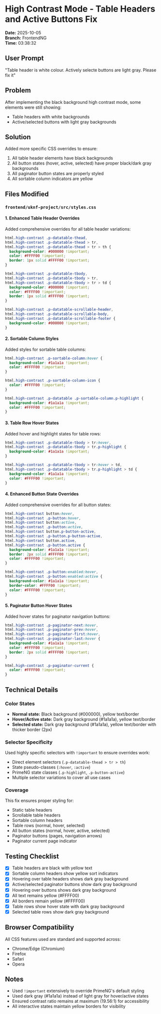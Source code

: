 # High Contrast Mode - Table Headers and Active Buttons Fix

**Date:** 2025-10-05  
**Branch:** FrontendNG  
**Time:** 03:38:32

## User Prompt

"Table header is white colour. Actively selecte buttons are light gray. Please fix it"

## Problem

After implementing the black background high contrast mode, some elements were still showing:
- Table headers with white backgrounds
- Active/selected buttons with light gray backgrounds

## Solution

Added more specific CSS overrides to ensure:
1. All table header elements have black backgrounds
2. All button states (hover, active, selected) have proper black/dark gray backgrounds
3. All paginator button states are properly styled
4. All sortable column indicators are yellow

## Files Modified

### `frontend/uknf-project/src/styles.css`

#### 1. Enhanced Table Header Overrides

Added comprehensive overrides for all table header variations:

```css
html.high-contrast .p-datatable-thead,
html.high-contrast .p-datatable-thead > tr,
html.high-contrast .p-datatable-thead > tr > th {
  background-color: #000000 !important;
  color: #FFFF00 !important;
  border: 1px solid #FFFF00 !important;
}

html.high-contrast .p-datatable-tbody,
html.high-contrast .p-datatable-tbody > tr,
html.high-contrast .p-datatable-tbody > tr > td {
  background-color: #000000 !important;
  color: #FFFF00 !important;
  border: 1px solid #FFFF00 !important;
}

html.high-contrast .p-datatable-scrollable-header,
html.high-contrast .p-datatable-scrollable-body,
html.high-contrast .p-datatable-scrollable-footer {
  background-color: #000000 !important;
}
```

#### 2. Sortable Column Styles

Added styles for sortable table columns:

```css
html.high-contrast .p-sortable-column:hover {
  background-color: #1a1a1a !important;
  color: #FFFF00 !important;
}

html.high-contrast .p-sortable-column-icon {
  color: #FFFF00 !important;
}

html.high-contrast .p-datatable .p-sortable-column.p-highlight {
  background-color: #1a1a1a !important;
  color: #FFFF00 !important;
}
```

#### 3. Table Row Hover States

Added hover and highlight states for table rows:

```css
html.high-contrast .p-datatable-tbody > tr:hover,
html.high-contrast .p-datatable-tbody > tr.p-highlight {
  background-color: #1a1a1a !important;
}

html.high-contrast .p-datatable-tbody > tr:hover > td,
html.high-contrast .p-datatable-tbody > tr.p-highlight > td {
  background-color: #1a1a1a !important;
  color: #FFFF00 !important;
}
```

#### 4. Enhanced Button State Overrides

Added comprehensive overrides for all button states:

```css
html.high-contrast button:hover,
html.high-contrast .p-button:hover,
html.high-contrast button:active,
html.high-contrast .p-button:active,
html.high-contrast button.p-button-active,
html.high-contrast .p-button.p-button-active,
html.high-contrast button.active,
html.high-contrast .p-button.active {
  background-color: #1a1a1a !important;
  border: 2px solid #FFFF00 !important;
  color: #FFFF00 !important;
}

html.high-contrast .p-button:enabled:hover,
html.high-contrast .p-button:enabled:active {
  background-color: #1a1a1a !important;
  border-color: #FFFF00 !important;
  color: #FFFF00 !important;
}
```

#### 5. Paginator Button Hover States

Added hover states for paginator navigation buttons:

```css
html.high-contrast .p-paginator-next:hover,
html.high-contrast .p-paginator-prev:hover,
html.high-contrast .p-paginator-first:hover,
html.high-contrast .p-paginator-last:hover {
  background-color: #1a1a1a !important;
  color: #FFFF00 !important;
  border: 2px solid #FFFF00 !important;
}

html.high-contrast .p-paginator-current {
  color: #FFFF00 !important;
}
```

## Technical Details

### Color States
- **Normal state:** Black background (#000000), yellow text/border
- **Hover/Active state:** Dark gray background (#1a1a1a), yellow text/border
- **Selected state:** Dark gray background (#1a1a1a), yellow text/border with thicker border (2px)

### Selector Specificity
Used highly specific selectors with `!important` to ensure overrides work:
- Direct element selectors (`.p-datatable-thead > tr > th`)
- State pseudo-classes (`:hover`, `:active`)
- PrimeNG state classes (`.p-highlight`, `.p-button-active`)
- Multiple selector variations to cover all use cases

### Coverage
This fix ensures proper styling for:
- Static table headers
- Scrollable table headers
- Sortable column headers
- Table rows (normal, hover, selected)
- All button states (normal, hover, active, selected)
- Paginator buttons (pages, navigation arrows)
- Paginator current page indicator

## Testing Checklist

- [x] Table headers are black with yellow text
- [x] Sortable column headers show yellow sort indicators
- [x] Hovering over table headers shows dark gray background
- [x] Active/selected paginator buttons show dark gray background
- [x] Hovering over buttons shows dark gray background
- [x] All text remains yellow (#FFFF00)
- [x] All borders remain yellow (#FFFF00)
- [x] Table rows show hover state with dark gray background
- [x] Selected table rows show dark gray background

## Browser Compatibility

All CSS features used are standard and supported across:
- Chrome/Edge (Chromium)
- Firefox
- Safari
- Opera

## Notes

- Used `!important` extensively to override PrimeNG's default styling
- Used dark gray (#1a1a1a) instead of light gray for hover/active states
- Ensured contrast ratio remains at maximum (19.56:1) for accessibility
- All interactive states maintain yellow borders for visibility
